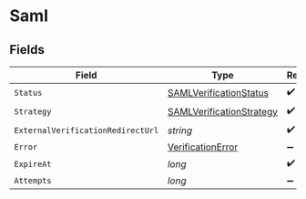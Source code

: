 # Saml


## Fields

| Field                                                                           | Type                                                                            | Required                                                                        | Description                                                                     | Example                                                                         |
| ------------------------------------------------------------------------------- | ------------------------------------------------------------------------------- | ------------------------------------------------------------------------------- | ------------------------------------------------------------------------------- | ------------------------------------------------------------------------------- |
| `Status`                                                                        | [SAMLVerificationStatus](../../Models/Components/SAMLVerificationStatus.md)     | :heavy_check_mark:                                                              | N/A                                                                             | verified                                                                        |
| `Strategy`                                                                      | [SAMLVerificationStrategy](../../Models/Components/SAMLVerificationStrategy.md) | :heavy_check_mark:                                                              | N/A                                                                             | saml                                                                            |
| `ExternalVerificationRedirectUrl`                                               | *string*                                                                        | :heavy_check_mark:                                                              | N/A                                                                             | https://example.com/saml_callback                                               |
| `Error`                                                                         | [VerificationError](../../Models/Components/VerificationError.md)               | :heavy_minus_sign:                                                              | N/A                                                                             | <nil>                                                                           |
| `ExpireAt`                                                                      | *long*                                                                          | :heavy_check_mark:                                                              | N/A                                                                             | 1622852400                                                                      |
| `Attempts`                                                                      | *long*                                                                          | :heavy_minus_sign:                                                              | N/A                                                                             | <nil>                                                                           |